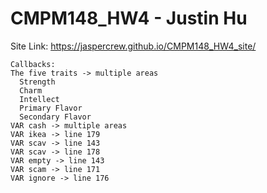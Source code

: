 # CMPM148_HW4 - Justin Hu  

Site Link: https://jaspercrew.github.io/CMPM148_HW4_site/

    Callbacks:
    The five traits -> multiple areas
      Strength
      Charm
      Intellect
      Primary Flavor
      Secondary Flavor
    VAR cash -> multiple areas
    VAR ikea -> line 179
    VAR scav -> line 143
    VAR scav -> line 178
    VAR empty -> line 143
    VAR scam -> line 171
    VAR ignore -> line 176


